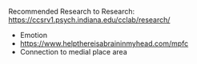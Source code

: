 Recommended Research to Research: https://ccsrv1.psych.indiana.edu/cclab/research/

- Emotion
- https://www.helpthereisabraininmyhead.com/mpfc
- Connection to medial place area
